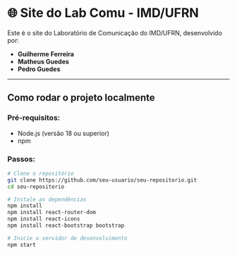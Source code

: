 # 🌐 Site do Lab Comu - IMD/UFRN

Este é o site do Laboratório de Comunicação do IMD/UFRN, desenvolvido por:

- **Guilherme Ferreira**
- **Matheus Guedes**
- **Pedro Guedes**

---

## Como rodar o projeto localmente

### Pré-requisitos:

- Node.js (versão 18 ou superior)
- npm

### Passos:

```bash
# Clone o repositório
git clone https://github.com/seu-usuario/seu-repositorio.git
cd seu-repositorio

# Instale as dependências
npm install
npm install react-router-dom
npm install react-icons
npm install react-bootstrap bootstrap

# Inicie o servidor de desenvolvimento
npm start
